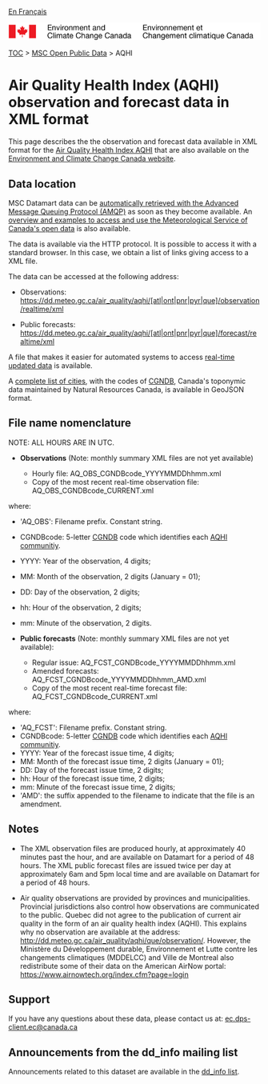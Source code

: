 [En Français](readme_aqhi-datamartxml_en.md)

![ECCC logo](../../img_eccc-logo.png)

[TOC](../../readme_en.md) > [MSC Open Public Data](../readme_en.md) > AQHI

# Air Quality Health Index (AQHI) observation and forecast data in XML format

This page describes the the observation and forecast data available in XML format for the [Air Quality Health Index AQHI](readme_aqhi_en.md) that are also available on the [Environment and Climate Change Canada website](https://meteo.gc.ca/airquality/pages/index_e.html). 

## Data location

MSC Datamart data can be [automatically retrieved with the Advanced Message Queuing Protocol (AMQP)](.../../msc-datamart/amqp_en.md) as soon as they become available. An [overview and examples to access and use the Meteorological Service of Canada's open data](.../../usage-overview/readme_en.md) is also available.

The data is available via the HTTP protocol. It is possible to access it with a standard browser. In this case, we obtain a list of links giving access to a XML file.

The data can be accessed at the following address:

* Observations:
   https://dd.meteo.gc.ca/air_quality/aqhi/[atl|ont|pnr|pyr|que]/observation/realtime/xml
  
* Public forecasts:
  https://dd.meteo.gc.ca/air_quality/aqhi/[atl|ont|pnr|pyr|que]/forecast/realtime/xml
  
A file that makes it easier for automated systems to access [real-time updated data](https://dd.meteo.gc.ca/air_quality/doc/AQHI_XML_File_List.xml) is available. 

A [complete list of cities](http://collaboration.cmc.ec.gc.ca/cmc/cmos/public_doc/msc-data/aqhi/aqhi_station.geojson), with the codes of [CGNDB](http://www4.rncan.gc.ca/search-place-names/unique), Canada's toponymic data maintained by Natural Resources Canada, is available in GeoJSON format. 

## File name nomenclature 

NOTE: ALL HOURS ARE IN UTC.

* **Observations** (Note: monthly summary XML files are not yet available)

  * Hourly file: AQ_OBS_CGNDBcode_YYYYMMDDhhmm.xml
  * Copy of the most recent real-time observation file: AQ_OBS_CGNDBcode_CURRENT.xml

where:

* 'AQ_OBS': Filename prefix. Constant string.
* CGNDBcode: 5-letter [CGNDB](http://www4.rncan.gc.ca/search-place-names/unique) code which identifies each [AQHI communitiy](http://collaboration.cmc.ec.gc.ca/cmc/cmos/public_doc/msc-data/aqhi/aqhi_community.geojson). 
* YYYY: Year of the observation, 4 digits;
* MM: Month of the observation, 2 digits (January = 01);
* DD: Day of the observation, 2 digits;
* hh: Hour of the observation, 2 digits;
* mm: Minute of the observation, 2 digits.

* **Public forecasts** (Note: monthly summary XML files are not yet available):
  * Regular issue:     AQ_FCST_CGNDBcode_YYYYMMDDhhmm.xml
  * Amended forecasts: AQ_FCST_CGNDBcode_YYYYMMDDhhmm_AMD.xml
  * Copy of the most recent real-time forecast file: AQ_FCST_CGNDBcode_CURRENT.xml
   
where:

* 'AQ_FCST':  Filename prefix. Constant string.
* CGNDBcode: 5-letter [CGNDB](http://www4.rncan.gc.ca/search-place-names/unique) code which identifies each [AQHI communitiy](http://collaboration.cmc.ec.gc.ca/cmc/cmos/public_doc/msc-data/aqhi/aqhi_community.geojson). 
* YYYY: Year of the forecast issue time, 4 digits;
* MM: Month of the forecast issue time, 2 digits (January = 01);
* DD: Day of the forecast issue time, 2 digits;
* hh: Hour of the forecast issue time, 2 digits;
* mm: Minute of the forecast issue time, 2 digits;
* 'AMD': the suffix appended to the filename to indicate that the file is
an amendment.

## Notes

* The XML observation files are produced hourly, at approximately 40 minutes past the hour,
and are available on Datamart for a period of 48 hours. The XML public forecast files are issued
twice per day at approximately 6am and 5pm local time and are available on Datamart for a
period of 48 hours.

* Air quality observations are provided by provinces and municipalities. Provincial jurisdictions also control how observations are communicated to the public. Quebec did not agree to the publication of current air quality in the form of an air quality health index (AQHI). This explains why no observation are available at the address: http://dd.meteo.gc.ca/air_quality/aqhi/que/observation/. However, the Ministère du Développement durable, Environnement et Lutte contre les changements climatiques (MDDELCC) and Ville de Montreal also redistribute some of their data on the American AirNow portal:
https://www.airnowtech.org/index.cfm?page=login 

## Support

If you have any questions about these data, please contact us at: ec.dps-client.ec@canada.ca

## Announcements from the dd_info mailing list 

Announcements related to this dataset are available in the [dd_info list](https://lists.ec.gc.ca/cgi-bin/mailman/listinfo/dd_info).

